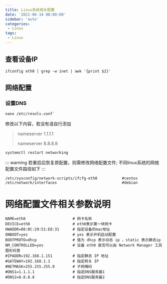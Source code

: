 ```yaml
---
title: Linux系统相关配置
date: '2021-06-14 08:00:00'
sidebar: 'auto'
categories:
 - Linux
tags:
 - Linux
---
```


## 查看设备IP
```shell
ifconfig eth0 | grep -w inet | awk '{print $2}'
```

## 网络配置

### 设置DNS

```shell
nano /etc/resolv.conf`
```
修改以下内容，若没有请自行添加
>nameserver 1.1.1.1
>
>nameserver 8.8.8.8

```shell
systemctl restart networking
```
::: warning
若重启后恢复原配置，则需修改网络配置文件;
不同linux系统的网络配置文件路径如下
:::

```shell
/etc/sysconfig/network-scripts/ifcfg-eth0           #centos
/etc/network/interfaces                             #debian
```

# 网络配置文件相关参数说明
```shell
NAME=eth0                     # 网卡名称
DEVICE=eth0                   # eth0表示第一块网卡
HWADDR=00:0C:29:51:E8:31      # 指定设备的mac地址
ONBOOT=yes                    # yes 表示开机启动配置
BOOTPROTO=dhcp                # 值为 dhcp 表示动态 ip ，static 表示静态ip
NM_CONTROLLED=yes             # 设备 eth0 是否可以由 Network Manager 工具图形托管
#IPADDR=192.168.1.151         # 指定静态 IP 地址
#GATEWAY=192.168.1.1          # 指定网关 IP
#NETMASK=255.255.255.0        # 子网掩码
#DNS1=1.1.1.1                 # 指定DNS服务器1
#DNS2=8.8.8.8                 # 指定DNS服务器2
```